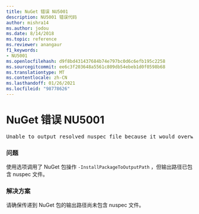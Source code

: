 ```yaml
---
title: NuGet 错误 NU5001
description: NU5001 错误代码
author: mishra14
ms.author: jodou
ms.date: 8/14/2018
ms.topic: reference
ms.reviewer: anangaur
f1_keywords:
- NU5001
ms.openlocfilehash: d9f8bd431437684b74e797bc0d6c6efb195c2258
ms.sourcegitcommit: ee6c3f203648a5561c809db54ebeb1d0f0598b68
ms.translationtype: MT
ms.contentlocale: zh-CN
ms.lasthandoff: 01/26/2021
ms.locfileid: "98778626"
---
```

# <a name="nuget-error-nu5001"></a>NuGet 错误 NU5001
<pre>Unable to output resolved nuspec file because it would overwrite the original at 'F:\project\project.nuspec'.</pre>

### <a name="issue"></a>问题

使用选项调用了 NuGet 包操作 `-InstallPackageToOutputPath` ，但输出路径已包含 nuspec 文件。


### <a name="solution"></a>解决方案

请确保传递到 NuGet 包的输出路径尚未包含 nuspec 文件。

